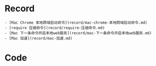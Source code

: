 # Record

	- [Mac Chrome 本地跨域启动命令](record/mac-chrome-本地跨域启动命令.md)
	- [require 压缩命令](record/require-压缩命令.md)
	- [Mac 下一条命令开启本地web服务](record/mac-下一条命令开启本地web服务.md)
	- [Mac 加速](record/mac-加速.md)

# Code

